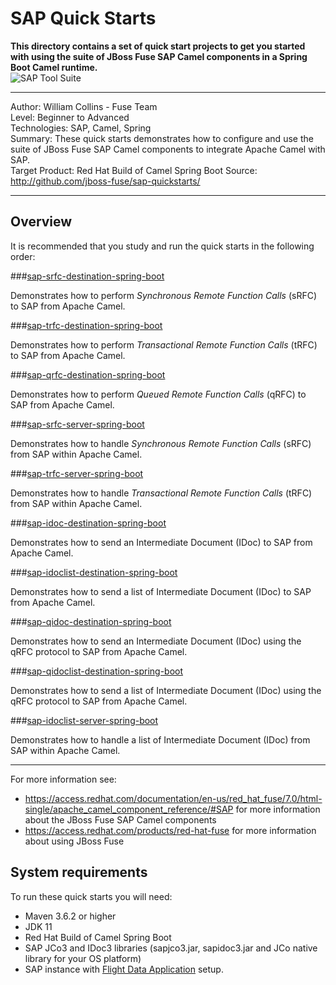 SAP Quick Starts  
================  
 **This directory contains a set of quick start projects to get you started with using the suite of JBoss Fuse SAP Camel components in a Spring Boot Camel runtime.**  
![SAP Tool Suite](../sap_tool_suite.png "SAP Tool Suite")

***  
Author: William Collins - Fuse Team  
Level: Beginner to Advanced  
Technologies: SAP, Camel, Spring  
Summary: These quick starts demonstrates how to configure and use the suite of JBoss Fuse SAP Camel components to integrate Apache Camel with SAP.       
Target Product: Red Hat Build of Camel Spring Boot
Source: <http://github.com/jboss-fuse/sap-quickstarts/>

***  

Overview  
--------  

It is recommended that you study and run the quick starts in the following order:  

###[sap-srfc-destination-spring-boot](sap-srfc-destination-spring-boot/README.md)  

Demonstrates how to perform *Synchronous Remote Function Calls* (sRFC) to SAP from Apache Camel.   

###[sap-trfc-destination-spring-boot](sap-trfc-destination-spring-boot/README.md)    

Demonstrates how to perform *Transactional Remote Function Calls* (tRFC) to SAP from Apache Camel.   

###[sap-qrfc-destination-spring-boot](sap-qrfc-destination-spring-boot/README.md)    

Demonstrates how to perform *Queued Remote Function Calls* (qRFC) to SAP from Apache Camel.   

###[sap-srfc-server-spring-boot](sap-srfc-server-spring-boot/README.md)  

Demonstrates how to handle *Synchronous Remote Function Calls* (sRFC) from SAP within Apache Camel.   
  
###[sap-trfc-server-spring-boot](sap-trfc-server-spring-boot/README.md)  

Demonstrates how to handle *Transactional Remote Function Calls* (tRFC) from SAP within Apache Camel.   

###[sap-idoc-destination-spring-boot](sap-idoc-destination-spring-boot/README.md)   

Demonstrates how to send an Intermediate Document (IDoc) to SAP from Apache Camel.   

###[sap-idoclist-destination-spring-boot](sap-idoclist-destination-spring-boot/README.md)   

Demonstrates how to send a list of Intermediate Document (IDoc) to SAP from Apache Camel.   

###[sap-qidoc-destination-spring-boot](sap-qidoc-destination-spring-boot/README.md)   

Demonstrates how to send an Intermediate Document (IDoc) using the qRFC protocol to SAP from Apache Camel.   

###[sap-qidoclist-destination-spring-boot](sap-qidoclist-destination-spring-boot/README.md)   

Demonstrates how to send a list of Intermediate Document (IDoc) using the qRFC protocol to SAP from Apache Camel.   

###[sap-idoclist-server-spring-boot](sap-idoclist-server-spring-boot/README.md)   

Demonstrates how to handle a list of Intermediate Document (IDoc) from SAP within Apache Camel.   

-----
For more information see:

* <https://access.redhat.com/documentation/en-us/red_hat_fuse/7.0/html-single/apache_camel_component_reference/#SAP> for more information about the JBoss Fuse SAP Camel components 
* <https://access.redhat.com/products/red-hat-fuse> for more information about using JBoss Fuse

System requirements
-------------------

To run these quick starts you will need:

* Maven 3.6.2 or higher
* JDK 11
* Red Hat Build of Camel Spring Boot
* SAP JCo3 and IDoc3 libraries (sapjco3.jar, sapidoc3.jar and JCo native library for your OS platform)
* SAP instance with [Flight Data Application](http://help.sap.com/saphelp_erp60_sp/helpdata/en/db/7c623cf568896be10000000a11405a/content.htm) setup.
